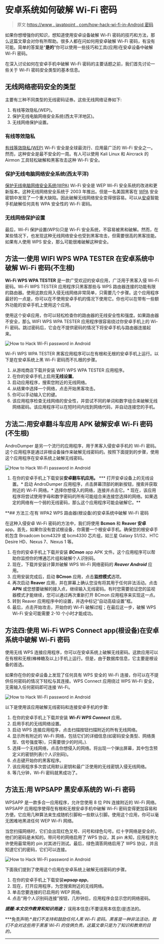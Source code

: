 # 安卓系统如何破解 Wi-Fi 密码

> 原文:[https://www . javatpoint . com/how-hack-wi-fi-in-Android 密码](https://www.javatpoint.com/how-to-hack-wi-fi-password-in-android)

如果你想增强你的知识，想知道使用安卓设备破解 Wi-Fi 密码的技巧和方法，那么这篇文章会对你有所帮助。很多人都在问如何用安卓破解 Wi-Fi 密码，有没有可能。简单的答案是“**是的**”你可以使用一些技巧和工具(应用)在安卓设备中破解 Wi-Fi 密码。

在深入讨论如何在安卓手机中破解 Wi-Fi 密码的主要话题之前，我们首先讨论一些关于 Wi-Fi 密码安全类型的基本信息。

## 无线网络密码安全的类型

主要有三种不同类型的无线密码证券。这些无线网络证券如下:

1.  有线等效隐私(WEP)。
2.  保护无线电脑网络安全系统(西太平洋地区)。
3.  无线网络保护设置。

### 有线等效隐私

[有线等效隐私(WEP)](https://www.javatpoint.com/wep-introduction) Wi-Fi 安全是全球最流行、应用最广泛的 Wi-Fi 安全之一。然而，这种安全是最不安全的一周。有人可以使用 Kali Linux 和 Aircrack 的 Airmon 工具轻松破解和黑客攻击这种 Wi-Fi 安全。

### 保护无线电脑网络安全系统(西太平洋)

[保护无线电脑网络安全系统(WPA)](https://www.javatpoint.com/wpa-theory) Wi-Fi 安全是 WEP Wi-Fi 安全系统的改进和更新版本。这种无线网络安全系统于 2003 年推出。但是一名美国黑客在 [WPA](https://www.javatpoint.com/wpa-full-form) 安全密钥中发现了一个重大缺陷。因此破解无线网络安全变得很容易。可以从[安卓](https://www.javatpoint.com/android-tutorial)智能手机破解任何具有 WPA 安全性的 Wi-Fi 密码。

### 无线网络保护设置

最后，Wi-Fi 保护设置(WPS)只是 Wi-Fi 安全系统，不容易被黑和破解。然而，在某些情况下，也发现这种无线网络安全也受到黑客攻击，但需要很高的黑客技能。如果有人使用 WPS 安全，那么可能很难破解这种安全。

## 方法一:使用 WIFI WPS WPA TESTER 在安卓系统中破解 Wi-Fi 密码(不生根)

**Wi-Fi WPS WPA TESTER** 是一款广受欢迎的安卓应用，广泛用于黑客入侵 Wi-Fi 密码。Wi-Fi WPS TESTER 应用程序只黑客那些与 WPS 路由器连接的功能有限的路由器。使用这款应用入侵无线网络非常简单，只需要几个步骤。这个应用程序最好的一点是，你可以在不使用安卓手机的情况下使用它。你也可以在带有一些额外功能的安卓手机上使用这个应用。

使用这个安卓应用，你可以轻松检查你的路由器的无线安全性和强度。如果路由器不安全，那么 WIFI WPS WPA TESTER 应用程序很容易绕过你安卓手机上的 Wi-Fi 密码。跳过密码后，它会在不提供密码的情况下将安卓手机与路由器连接起来。

![How to Hack Wi-Fi password in Android](../Images/724b43f5c6fdc05b01c5a3595f354914.png)

Wi-Fi WPS WPA TESTER 黑客应用程序可以在有根和无根的安卓手机上运行。以下是在安卓系统上黑 Wi-Fi 密码而不扎根的步骤。

1.  从游戏商店下载并安装 WIFI WPS WPA TESTER 应用程序。
2.  在你的安卓手机上启用**无线设置**。
3.  启动应用程序，搜索您附近的无线网络。
4.  从结果中选择一个网络，点击开始黑客攻击。
5.  你可以手动输入它的键。
6.  该应用程序检查无线网络的安全性，并尝试不同的单词和数字组合来破解无线网络密码。该应用程序可以在短时间内找到网络代码，并自动连接您的手机。

## 方法二:用安卓翻斗车应用 APK 破解安卓 Wi-Fi 密码(不生根)

AndroDumper 是另一个流行的应用程序，用于黑客入侵安卓手机的 Wi-Fi 密码。这个应用程序是通过非根设备操作来破解无线密码的。按照下面提到的步骤，使用这个应用程序在安卓系统上破解无线密码。

![How to Hack Wi-Fi password in Android](../Images/9ee4f1562a1f683c30b530361c7a67f3.png)

1.  在你的安卓手机上下载安装**安卓翻车机应用。**
***   打开安卓设备上的无线设置。*   启动 AndroDumper 应用程序，点击屏幕顶部的刷新按钮，搜索并获取附近的 Wi-Fi 网络。*   选择你想侵入的网络，连接并点击它。*   现在，该应用程序将尝试使用字母和数字密码的所有可能组合来连接您选择的网络。如果选定的网络有一个弱的无线密码，那么这个应用程序可能会破解它。**

 **## 方法三:在有 WPA2 WPS 路由器(根设备)的安卓系统中破解 Wi-Fi 密码

在这种入侵安卓 Wi-Fi 密码的方法中，我们将使用 **Bcmon** 和 **Reaver** **安卓** app。首先，如果你没有尝试根设备，你需要一个根安卓手机。确保您的根安卓手机包含 Broadcom bcm4329 或 bcm4330 芯片组，如三星 Galaxy S1/S2、HTC Desire HD、Nexus 7、Nexus 1 等。

1.  在你的安卓手机上下载并安装 ***BCmon*** app APK 文件。这个应用程序可以帮助你监控你的博通芯片组和破解个人识别码。
2.  现在，下载并安装计算并破解 WPS Wi-Fi 网络密码的 ***Reaver Android*** 应用。
3.  应用安装完成后，启动 **BCmon** 应用，点击**监控模式**选项。
4.  再次启动 **Reaver** 应用，并在屏幕上确认您没有将其用于任何非法活动。点击 **APN** 或您想要破解的接入点，继续输入无线密码。有时您需要验证您的监视器模式才能继续，您可以通过再次重新打开 BCmon 应用程序来实现这一点。
5.  转到 Reaver 应用程序中的设置，并选中标记“自动高级设置”框。
6.  最后，点击开始攻击，开始你的 Wi-Fi 破解过程；在最后这一步，破解 WPS Wi-Fi 安全可能需要 2-10 个小时才能成功。

## 方法四:使用 Wi-Fi WPS Connect app(根设备)在安卓系统中破解 Wi-Fi 密码

使用无线 WPS 连接应用程序，你可以在安卓系统上破解无线密码。这款应用可以在有根和无根(棒棒糖及以上)手机上运行。但是，由于数据库信息，它主要是根设备的首选。

如果你在你的安卓设备上发现了任何具有 WPS 安全的 Wi-Fi 连接，你可以在不提供任何密码的情况下轻松与其连接。WPS Connect 应用绕过 WPS Wi-Fi 安全，无需输入任何密码即可连接 Wi-Fi。

![How to Hack Wi-Fi password in Android](../Images/1cfbb8249c4745b6ada4e75b67b04eeb.png)

以下是使用该应用破解无线密码和连接安卓手机的步骤:

1.  在你的安卓手机上下载并安装 ***Wi-Fi WPS Connect*** 应用。
2.  启用手机的无线网络设置。
3.  启动 WPS 连接应用程序，点击扫描按钮扫描附近的所有无线网络。
4.  显示所有附近的 Wi-Fi 网络，包括它们的详细信息(如密码安全类型、网络类型、信号强度等)，只需要很少的时间。).
5.  选择一个无线网络，点击你想侵入的网络。将出现一个弹出屏幕，其中包含预定义的密钥列表(个人识别码)。
6.  点击键开始你的黑客程序。
7.  该应用程序多次尝试用默认密钥和最广泛使用的无线密钥入侵无线网络。
8.  等几分钟，Wi-Fi 密码就黑成功了。

## 方法五:用 WPSAPP 黑安卓系统的 Wi-Fi 密码

WPSAPP 是一款多合一应用程序，允许您使用 8 位 PIN 连接附近的 Wi-Fi 网络。WPSAPP 应用程序使得在有根和无根安卓手机中破解 Wi-Fi 密码变得更加容易和方便。它应用几种算法来生成随机引脚和一些默认引脚。使用这个应用，你可以毫无困难地黑进任何 WEP Wi-Fi 网络。

当您扫描网络时，它们会出现红色叉号、问号和绿色勾号。红十字网络是安全的，他们的密码是未知的。带问号的网络启用了 WPS 协议，其 pin 未知，应用程序允许使用最常用的 pin 对其进行测试。最后，绿色滴答网络启用了 WPS 协议，并且知道它们的密码，它们可以连接。

![How to Hack Wi-Fi password in Android](../Images/4f778c06e47a574e460738fc09053883.png)

下面我们提到了使用这个应用在安卓系统上破解无线密码的步骤。

1.  在你的安卓手机上下载安装***wpsap app***。
2.  现在，打开应用程序，为您搜索附近的无线网络。
3.  单击您要连接的已启用的 WEP 网络。
4.  点击“用个人识别码连接”按钮，几秒钟后，应用程序会显示您的网络密码。

***提醒:本文仅作教育和知识用途；*** 误用本信息(不要误用本信息)是违法的。

***免责声明:**我们不支持和鼓励任何人黑 Wi-Fi 密码。黑客是一种非法活动，我们不会对这些用于黑客 Wi-Fi 的伎俩负责。这篇文章只是为了知识和教育的目的。*

* * ***